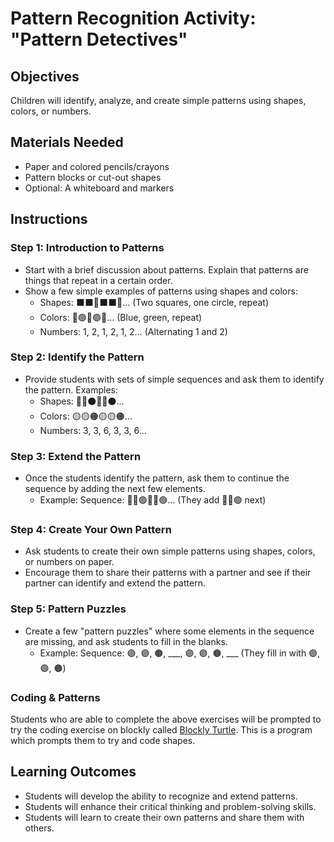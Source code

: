 # Pattern Recognition Activity: "Pattern Detectives"

## Objectives

Children will identify, analyze, and create simple patterns using shapes, colors, or numbers.

## Materials Needed

- Paper and colored pencils/crayons
- Pattern blocks or cut-out shapes
- Optional: A whiteboard and markers

## Instructions

### Step 1: Introduction to Patterns

- Start with a brief discussion about patterns. Explain that patterns are things that repeat in a certain order.
- Show a few simple examples of patterns using shapes and colors:
  - Shapes: ⬛⬛🔴⬛⬛🔴… (Two squares, one circle, repeat)
  - Colors: 🔵🟢🔵🟢🔵… (Blue, green, repeat)
  - Numbers: 1, 2, 1, 2, 1, 2… (Alternating 1 and 2)

### Step 2: Identify the Pattern

- Provide students with sets of simple sequences and ask them to identify the pattern. Examples:
  - Shapes: 🔺🔺⚫️🔺🔺⚫️…
  - Colors: 🟡🟡🟠🟡🟡🟠…
  - Numbers: 3, 3, 6, 3, 3, 6…

### Step 3: Extend the Pattern

- Once the students identify the pattern, ask them to continue the sequence by adding the next few elements.
  - Example: Sequence: 🔵🔵🟢🔵🔵🟢… (They add 🔵🔵🟢 next)

### Step 4: Create Your Own Pattern

- Ask students to create their own simple patterns using shapes, colors, or numbers on paper.
- Encourage them to share their patterns with a partner and see if their partner can identify and extend the pattern.

### Step 5: Pattern Puzzles

- Create a few "pattern puzzles" where some elements in the sequence are missing, and ask students to fill in the blanks.
  - Example: Sequence: 🟣, 🟣, 🟤, ___, 🟣, 🟣, 🟤, ___ (They fill in with 🟣, 🟣, 🟤)

### Coding & Patterns

Students who are able to complete the above exercises will be prompted to try the coding exercise on blockly called [Blockly Turtle](https://blockly.games/turtle?lang=en). This is a program which prompts them to try and code shapes.

## Learning Outcomes

- Students will develop the ability to recognize and extend patterns.
- Students will enhance their critical thinking and problem-solving skills.
- Students will learn to create their own patterns and share them with others.
